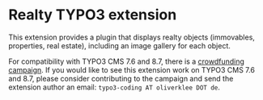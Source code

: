 # Realty TYPO3 extension

This extension provides a plugin that displays realty objects (immovables,
properties, real estate), including an image gallery for each object.

For compatibility with TYPO3 CMS 7.6 and 8.7, there is a
[crowdfunding campaign](https://docs.google.com/spreadsheets/d/1BfSmradrQMrcbnABqCpo0gGbgNpfNtGzy94Lpvd8Grk/pubhtml).
If you would like to see this extension work on TYPO3 CMS 7.6 and 8.7,
please consider contributing to the campaign and send the extension author an email:
 `typo3-coding AT oliverklee DOT de`.
